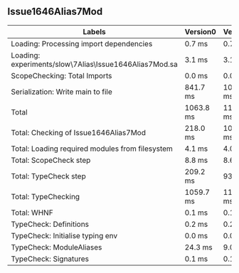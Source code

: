 
## Issue1646Alias7Mod

Labels|Version0|Version1|Version2
---|---|---|---
Loading: Processing import dependencies|0.7 ms|0.7 ms|0.8 ms
Loading: experiments/slow\7Alias\Issue1646Alias7Mod.sa|3.1 ms|3.1 ms|2.9 ms
ScopeChecking: Total Imports|0.0 ms|0.0 ms|0.0 ms
Serialization: Write main to file|841.7 ms|1038.9 ms|1.3 ms
Total|1063.8 ms|1145.1 ms|13.9 ms
Total: Checking of Issue1646Alias7Mod|218.0 ms|102.1 ms|8.7 ms
Total: Loading required modules from filesystem|4.1 ms|4.0 ms|3.8 ms
Total: ScopeCheck step|8.8 ms|8.6 ms|8.1 ms
Total: TypeCheck step|209.2 ms|93.5 ms|0.6 ms
Total: TypeChecking|1059.7 ms|1141.0 ms|10.0 ms
Total: WHNF|0.1 ms|0.1 ms|0.1 ms
TypeCheck: Definitions|0.2 ms|0.2 ms|0.2 ms
TypeCheck: Initialise typing env|0.0 ms|0.0 ms|0.0 ms
TypeCheck: ModuleAliases|24.3 ms|9.0 ms|0.2 ms
TypeCheck: Signatures|0.1 ms|0.1 ms|0.1 ms

